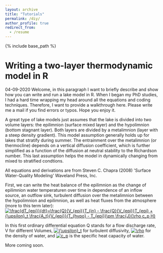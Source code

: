 ```yaml
---
layout: archive
title: "Tutorials"
permalink: /diy/
author_profile: true
redirect_from:
  - /resume
---
```


{% include base_path %}

# Writing a two-layer thermodynamic model in R
04-09-2020
Welcome, in this paragraph I want to briefly describe and show how you can write and run a lake model in R. When I began my PhD studies, I had a hard time wrapping my head around all the equations and coding techniques. Therefore, I want to provide a walkthrough here. Please write me a mail if you find errors or typos. Hope you enjoy it.

A great type of lake models just assumes that the lake is divided into two volume layers: the epilimnion (surface mixed layer) and the hypolimnion (bottom stagnant layer). Both layers are divided by a metalimnion (layer with a steep density gradient). This model assumption generally holds up for lakes that stratify during summer. The entrainment over the metalimnion (or thermocline) depends on a vertical diffusion coefficient, which is further simplified as a function of the diffusion at neutral stability to the Richardson number. This last assumption helps the model in dynamically changing from mixed to stratified condtions.

All equations and derivations are from Steven C. Chapra (2008) 'Surface Water-Quality Modeling' Waveland Press, Inc.

First, we can write the heat balance of the epilimnion as the change of epilimnion water temperaturen over time in dependence of an inflow source, an outflow sink, turbulent diffusion over the metalimnion between the hypolimnion and epilimnion, as well as heat fluxes from the atmosphere (more to this term later):
<a href="https://www.codecogs.com/eqnedit.php?latex=\frac{dT_{epi}}{dt}=\frac{Q}{V_{epi}}T_{in}&space;-&space;\frac{Q}{V_{epi}}T_{epi}&space;&plus;&space;{\upsilon}_t&space;\frac{A_t}{V_{epi}}(T_{hypo}&space;-&space;T_{epi})\pm&space;\frac{J}{\rho&space;c_p&space;H}" target="_blank"><img src="https://latex.codecogs.com/svg.latex?\frac{dT_{epi}}{dt}=\frac{Q}{V_{epi}}T_{in}&space;-&space;\frac{Q}{V_{epi}}T_{epi}&space;&plus;&space;{\upsilon}_t&space;\frac{A_t}{V_{epi}}(T_{hypo}&space;-&space;T_{epi})\pm&space;\frac{J}{\rho&space;c_p&space;H}" title="\frac{dT_{epi}}{dt}=\frac{Q}{V_{epi}}T_{in} - \frac{Q}{V_{epi}}T_{epi} + {\upsilon}_t \frac{A_t}{V_{epi}}(T_{hypo} - T_{epi})\pm \frac{J}{\rho c_p H}" /></a>

In this first ordinary differential equation Q stands for a flow discharge rate, V for different Volumes, <a href="https://www.codecogs.com/eqnedit.php?latex={\upsilon}_t" target="_blank"><img src="https://latex.codecogs.com/svg.latex?{\upsilon}_t" title="{\upsilon}_t" /></a> for turbulent diffusivity, <a href="https://www.codecogs.com/eqnedit.php?latex=\rho" target="_blank"><img src="https://latex.codecogs.com/svg.latex?\rho" title="\rho" /></a> for the density of water, and <a href="https://www.codecogs.com/eqnedit.php?latex=c_p" target="_blank"><img src="https://latex.codecogs.com/svg.latex?c_p" title="c_p" /></a> is the specific heat capacity of water.

More coming soon.
